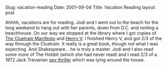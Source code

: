 Slug: vacation-reading
Date: 2001-09-04
Title: Vacation Reading
layout: post

Ahhhh, vacations are for reading. Jodi and I went out to the beach for the long weekend to hang out with her parents, down from D.C. and renting a beachhouse. On our way we stopped at the library where I got copies of <a href="http://www.cluetrain.org">The Cluetrain Manifesto</a> and <a href="http://tech-two.mit.edu/Shakespeare/henryv/full.html">Henry V</a>. I finished Henry V, and got 2/3 of the way through the Cluetrain. It really is a great book, though not what I was expecting. And Shakespeare... he is truly a master. Jodi and I also read some more of The Hobbit (which she had never read) and I read 2/3 of a 1972 Jack Trevanian <a href="http://www.mostlyfiction.com/spy-thriller/trevanian.htm">spy thriller</a> which was lying around the house.
